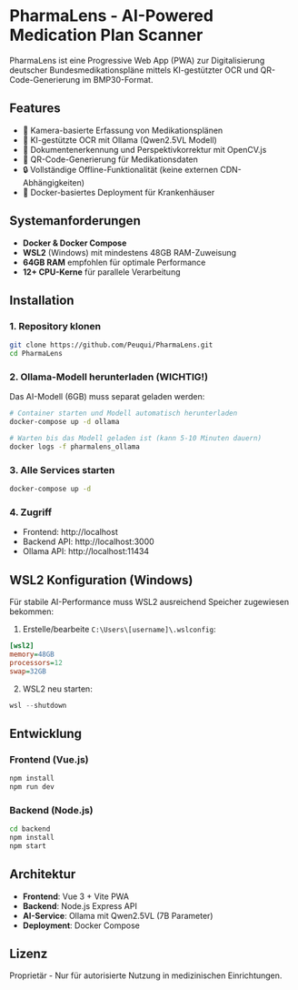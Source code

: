 # PharmaLens - AI-Powered Medication Plan Scanner

PharmaLens ist eine Progressive Web App (PWA) zur Digitalisierung deutscher Bundesmedikationspläne mittels KI-gestützter OCR und QR-Code-Generierung im BMP30-Format.

## Features

- 📸 Kamera-basierte Erfassung von Medikationsplänen
- 🤖 KI-gestützte OCR mit Ollama (Qwen2.5VL Modell)
- 📄 Dokumentenerkennung und Perspektivkorrektur mit OpenCV.js
- 🔲 QR-Code-Generierung für Medikationsdaten
- 🔒 Vollständige Offline-Funktionalität (keine externen CDN-Abhängigkeiten)
- 🏥 Docker-basiertes Deployment für Krankenhäuser

## Systemanforderungen

- **Docker & Docker Compose**
- **WSL2** (Windows) mit mindestens 48GB RAM-Zuweisung
- **64GB RAM** empfohlen für optimale Performance
- **12+ CPU-Kerne** für parallele Verarbeitung

## Installation

### 1. Repository klonen
```bash
git clone https://github.com/Peuqui/PharmaLens.git
cd PharmaLens
```

### 2. Ollama-Modell herunterladen (WICHTIG!)
Das AI-Modell (6GB) muss separat geladen werden:
```bash
# Container starten und Modell automatisch herunterladen
docker-compose up -d ollama

# Warten bis das Modell geladen ist (kann 5-10 Minuten dauern)
docker logs -f pharmalens_ollama
```

### 3. Alle Services starten
```bash
docker-compose up -d
```

### 4. Zugriff
- Frontend: http://localhost
- Backend API: http://localhost:3000
- Ollama API: http://localhost:11434

## WSL2 Konfiguration (Windows)

Für stabile AI-Performance muss WSL2 ausreichend Speicher zugewiesen bekommen:

1. Erstelle/bearbeite `C:\Users\[username]\.wslconfig`:
```ini
[wsl2]
memory=48GB
processors=12
swap=32GB
```

2. WSL2 neu starten:
```powershell
wsl --shutdown
```

## Entwicklung

### Frontend (Vue.js)
```bash
npm install
npm run dev
```

### Backend (Node.js)
```bash
cd backend
npm install
npm start
```

## Architektur

- **Frontend**: Vue 3 + Vite PWA
- **Backend**: Node.js Express API
- **AI-Service**: Ollama mit Qwen2.5VL (7B Parameter)
- **Deployment**: Docker Compose

## Lizenz

Proprietär - Nur für autorisierte Nutzung in medizinischen Einrichtungen.
